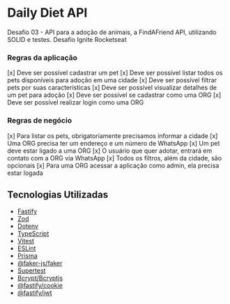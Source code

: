 # Daily Diet API

Desafio 03 - API para a adoção de animais, a FindAFriend API, utilizando SOLID e testes.
Desafio Ignite Rocketseat

### Regras da aplicação

[x] Deve ser possível cadastrar um pet
[x] Deve ser possível listar todos os pets disponíveis para adoção em uma cidade
[x] Deve ser possível filtrar pets por suas características
[x] Deve ser possível visualizar detalhes de um pet para adoção
[x] Deve ser possível se cadastrar como uma ORG
[x] Deve ser possível realizar login como uma ORG

### Regras de negócio

[x] Para listar os pets, obrigatoriamente precisamos informar a cidade
[x] Uma ORG precisa ter um endereço e um número de WhatsApp
[x] Um pet deve estar ligado a uma ORG
[x] O usuário que quer adotar, entrará em contato com a ORG via WhatsApp
[x] Todos os filtros, além da cidade, são opcionais
[x] Para uma ORG acessar a aplicação como admin, ela precisa estar logada

## Tecnologias Utilizadas

- [Fastify](https://fastify.dev/)
- [Zod](https://github.com/colinhacks/zod)
- [Dotenv](https://github.com/motdotla/dotenv)
- [TypeScript](https://www.typescriptlang.org/)
- [Vitest](https://vitest.dev/)
- [ESLint](https://eslint.org/)
- [Prisma](https://www.prisma.io/)
- [@faker-js/faker](https://github.com/faker-js/faker)
- [Supertest](https://github.com/ladjs/supertest)
- [Bcrypt/Bcryptjs](https://github.com/dcodeIO/bcrypt.js)
- [@fastify/cookie](https://github.com/fastify/fastify-cookie)
- [@fastify/jwt](https://github.com/fastify/fastify-jwt)